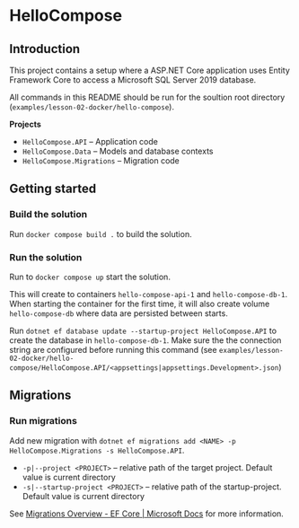 # HelloCompose

## Introduction
This project contains a setup where a ASP.NET Core application uses Entity Framework Core to access a Microsoft SQL Server 2019 database.

All commands in this README should be run for the soultion root directory (`examples/lesson-02-docker/hello-compose`).

**Projects**
- `HelloCompose.API` – Application code
- `HelloCompose.Data` – Models and database contexts
- `HelloCompose.Migrations` – Migration code

## Getting started
### Build the solution
Run `docker compose build .` to build the solution.

### Run the solution
Run to `docker compose up` start the solution.

This will create to containers `hello-compose-api-1` and `hello-compose-db-1`. When starting the container for the first time, it will also create volume `hello-compose-db` where data are persisted between starts.

Run `dotnet ef database update --startup-project HelloCompose.API` to create the database in `hello-compose-db-1`. Make sure the the connection string are configured before running this command (see `examples/lesson-02-docker/hello-compose/HelloCompose.API/<appsettings|appsettings.Development>.json`)

## Migrations
### Run migrations

Add new migration with `dotnet ef migrations add <NAME> -p HelloCompose.Migrations -s HelloCompose.API`. 
- `-p|--project <PROJECT>` – relative path of the target project. Default value is current directory
- `-s|--startup-project <PROJECT>` – relative path of the startup-project. Default value is current directory

See [Migrations Overview - EF Core | Microsoft Docs](https://docs.microsoft.com/en-us/ef/core/managing-schemas/migrations/?tabs=dotnet-core-cli) for more information.